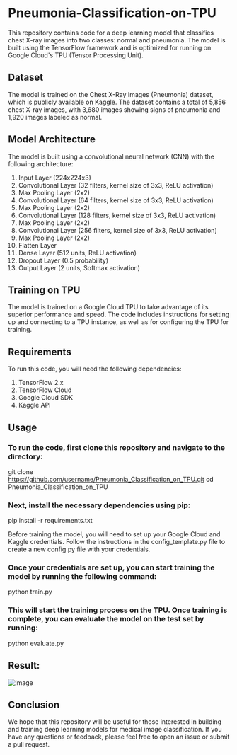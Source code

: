 # Pneumonia-Classification-on-TPU


This repository contains code for a deep learning model that classifies chest X-ray images into two classes: normal and pneumonia. The model is built using the TensorFlow framework and is optimized for running on Google Cloud's TPU (Tensor Processing Unit).

## Dataset
The model is trained on the Chest X-Ray Images (Pneumonia) dataset, which is publicly available on Kaggle. The dataset contains a total of 5,856 chest X-ray images, with 3,680 images showing signs of pneumonia and 1,920 images labeled as normal.

## Model Architecture
The model is built using a convolutional neural network (CNN) with the following architecture:

1. Input Layer (224x224x3)
2. Convolutional Layer (32 filters, kernel size of 3x3, ReLU activation)
3. Max Pooling Layer (2x2)
4. Convolutional Layer (64 filters, kernel size of 3x3, ReLU activation)
5. Max Pooling Layer (2x2)
6. Convolutional Layer (128 filters, kernel size of 3x3, ReLU activation)
7. Max Pooling Layer (2x2)
8. Convolutional Layer (256 filters, kernel size of 3x3, ReLU activation)
9. Max Pooling Layer (2x2)
10. Flatten Layer
11. Dense Layer (512 units, ReLU activation)
12. Dropout Layer (0.5 probability)
13. Output Layer (2 units, Softmax activation)

## Training on TPU
The model is trained on a Google Cloud TPU to take advantage of its superior performance and speed. The code includes instructions for setting up and connecting to a TPU instance, as well as for configuring the TPU for training.

## Requirements
To run this code, you will need the following dependencies:

1. TensorFlow 2.x
2. TensorFlow Cloud
3. Google Cloud SDK
4. Kaggle API

## Usage
### To run the code, first clone this repository and navigate to the directory:

git clone https://github.com/username/Pneumonia_Classification_on_TPU.git cd Pneumonia_Classification_on_TPU


### Next, install the necessary dependencies using pip:

pip install -r requirements.txt


Before training the model, you will need to set up your Google Cloud and Kaggle credentials. Follow the instructions in the config_template.py file to create a new config.py file with your credentials.


### Once your credentials are set up, you can start training the model by running the following command:

python train.py


### This will start the training process on the TPU. Once training is complete, you can evaluate the model on the test set by running:

python evaluate.py


## Result:

![image](https://github.com/PurnaChandar26/Pneumonia-Classification-on-TPU/assets/97793147/28d5ac0d-a97d-4e8f-b77d-a45817c93fa9)
## Conclusion

We hope that this repository will be useful for those interested in building and training deep learning models for medical image classification. If you have any questions or feedback, please feel free to open an issue or submit a pull request.


